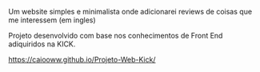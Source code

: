 Um website simples e minimalista onde adicionarei reviews de coisas que me interessem (em ingles)

Projeto desenvolvido com base nos conhecimentos de Front End adiquiridos na KICK.


https://caiooww.github.io/Projeto-Web-Kick/
